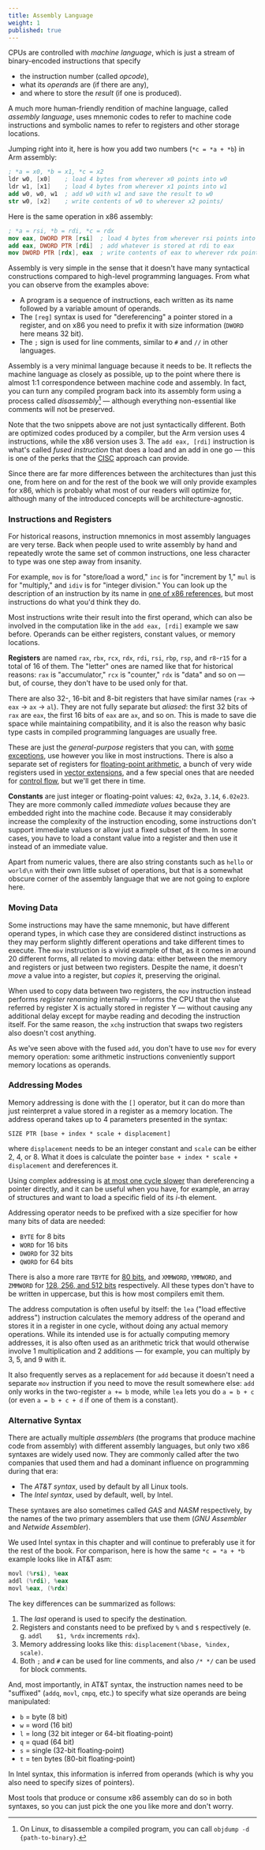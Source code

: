 ```yaml
---
title: Assembly Language
weight: 1
published: true
---
```


CPUs are controlled with *machine language*, which is just a stream of binary-encoded instructions that specify

- the instruction number (called *opcode*),
- what its *operands* are (if there are any),
- and where to store the *result* (if one is produced).

A much more human-friendly rendition of machine language, called *assembly language*, uses mnemonic codes to refer to machine code instructions and symbolic names to refer to registers and other storage locations.

Jumping right into it, here is how you add two numbers (`*c = *a + *b`) in Arm assembly:

```nasm
; *a = x0, *b = x1, *c = x2
ldr w0, [x0]    ; load 4 bytes from wherever x0 points into w0
ldr w1, [x1]    ; load 4 bytes from wherever x1 points into w1
add w0, w0, w1  ; add w0 with w1 and save the result to w0
str w0, [x2]    ; write contents of w0 to wherever x2 points/
```

Here is the same operation in x86 assembly:

```nasm
; *a = rsi, *b = rdi, *c = rdx 
mov eax, DWORD PTR [rsi]  ; load 4 bytes from wherever rsi points into eax
add eax, DWORD PTR [rdi]  ; add whatever is stored at rdi to eax
mov DWORD PTR [rdx], eax  ; write contents of eax to wherever rdx points
```

Assembly is very simple in the sense that it doesn't have many syntactical constructions compared to high-level programming languages. From what you can observe from the examples above:

- A program is a sequence of instructions, each written as its name followed by a variable amount of operands.
- The `[reg]` syntax is used for "dereferencing" a pointer stored in a register, and on x86 you need to prefix it with size information (`DWORD` here means 32 bit).
- The `;` sign is used for line comments, similar to `#` and `//` in other languages.

Assembly is a very minimal language because it needs to be. It reflects the machine language as closely as possible, up to the point where there is almost 1:1 correspondence between machine code and assembly. In fact, you can turn any compiled program back into its assembly form using a process called *disassembly*[^disassembly] — although everything non-essential like comments will not be preserved.

[^disassembly]: On Linux, to disassemble a compiled program, you can call `objdump -d {path-to-binary}`.

Note that the two snippets above are not just syntactically different. Both are optimized codes produced by a compiler, but the Arm version uses 4 instructions, while the x86 version uses 3. The `add eax, [rdi]` instruction is what's called *fused instruction* that does a load and an add in one go — this is one of the perks that the [CISC](../isa#risc-vs-cisc) approach can provide.

Since there are far more differences between the architectures than just this one, from here on and for the rest of the book we will only provide examples for x86, which is probably what most of our readers will optimize for, although many of the introduced concepts will be architecture-agnostic.

### Instructions and Registers

For historical reasons, instruction mnemonics in most assembly languages are very terse. Back when people used to write assembly by hand and repeatedly wrote the same set of common instructions, one less character to type was one step away from insanity.

For example, `mov` is for "store/load a word," `inc` is for "increment by 1," `mul` is for "multiply," and `idiv` is for "integer division." You can look up the description of an instruction by its name in [one of x86 references](https://www.felixcloutier.com/x86/), but most instructions do what you'd think they do.

Most instructions write their result into the first operand, which can also be involved in the computation like in the `add eax, [rdi]` example we saw before. Operands can be either registers, constant values, or memory locations.

**Registers** are named `rax`, `rbx`, `rcx`, `rdx`, `rdi`, `rsi`, `rbp`, `rsp`, and `r8`-`r15` for a total of 16 of them. The "letter" ones are named like that for historical reasons: `rax` is "accumulator," `rcx` is "counter," `rdx` is "data" and so on — but, of course, they don't have to be used only for that.

There are also 32-, 16-bit and 8-bit registers that have similar names (`rax` → `eax` → `ax` → `al`). They are not fully separate but *aliased*: the first 32 bits of `rax` are `eax`, the first 16 bits of `eax` are `ax`, and so on. This is made to save die space while maintaining compatibility, and it is also the reason why basic type casts in compiled programming languages are usually free. 

These are just the *general-purpose* registers that you can, with [some exceptions](../functions), use however you like in most instructions. There is also a separate set of registers for [floating-point arithmetic](/hpc/arithmetic/float), a bunch of very wide registers used in [vector extensions](/hpc/simd), and a few special ones that are needed for [control flow](../jumps), but we'll get there in time.

**Constants** are just integer or floating-point values: `42`, `0x2a`, `3.14`, `6.02e23`. They are more commonly called *immediate values* because they are embedded right into the machine code. Because it may considerably increase the complexity of the instruction encoding, some instructions don't support immediate values or allow just a fixed subset of them. In some cases, you have to load a constant value into a register and then use it instead of an immediate value.

Apart from numeric values, there are also string constants such as `hello` or `world\n` with their own little subset of operations, but that is a somewhat obscure corner of the assembly language that we are not going to explore here.

### Moving Data

Some instructions may have the same mnemonic, but have different operand types, in which case they are considered distinct instructions as they may perform slightly different operations and take different times to execute. The `mov` instruction is a vivid example of that, as it comes in around 20 different forms, all related to moving data: either between the memory and registers or just between two registers. Despite the name, it doesn't *move* a value into a register, but *copies* it, preserving the original.

When used to copy data between two registers, the `mov` instruction instead performs *register renaming* internally — informs the CPU that the value referred by register X is actually stored in register Y — without causing any additional delay except for maybe reading and decoding the instruction itself. For the same reason, the `xchg` instruction that swaps two registers also doesn't cost anything.

As we've seen above with the fused `add`, you don't have to use `mov` for every memory operation: some arithmetic instructions conveniently support memory locations as operands.

<!--

Some operations are fused like `add r m` or `inc m` (this is one of the rare instructions that doesn't use any register values as operands).

When address is used,

Mirroring

-->

### Addressing Modes

Memory addressing is done with the `[]` operator, but it can do more than just reinterpret a value stored in a register as a memory location. The address operand takes up to 4 parameters presented in the syntax:

```
SIZE PTR [base + index * scale + displacement]
```

where `displacement` needs to be an integer constant and `scale` can be either 2, 4, or 8. What it does is calculate the pointer `base + index * scale + displacement` and dereferences it.

<!-- You can use them in any order: the assembler will figure it out. -->

Using complex addressing is [at most one cycle slower](/hpc/cpu-cache/pointers) than dereferencing a pointer directly, and it can be useful when you have, for example, an array of structures and want to load a specific field of its $i$-th element.

Addressing operator needs to be prefixed with a size specifier for how many bits of data are needed:

- `BYTE` for 8 bits
- `WORD` for 16 bits
- `DWORD` for 32 bits
- `QWORD` for 64 bits

There is also a more rare `TBYTE` for [80 bits](/hpc/arithmetic/float), and `XMMWORD`, `YMMWORD`, and `ZMMWORD` for [128, 256, and 512 bits](/hpc/simd) respectively. All these types don't have to be written in uppercase, but this is how most compilers emit them.

The address computation is often useful by itself: the `lea` ("load effective address") instruction calculates the memory address of the operand and stores it in a register in one cycle, without doing any actual memory operations. While its intended use is for actually computing memory addresses, it is also often used as an arithmetic trick that would otherwise involve 1 multiplication and 2 additions — for example, you can multiply by 3, 5, and 9 with it.

It also frequently serves as a replacement for `add` because it doesn't need a separate `mov` instruction if you need to move the result somewhere else: `add` only works in the two-register `a += b` mode, while `lea` lets you do `a = b + c` (or even `a = b + c + d` if one of them is a constant).

### Alternative Syntax

There are actually multiple *assemblers* (the programs that produce machine code from assembly) with different assembly languages, but only two x86 syntaxes are widely used now. They are commonly called after the two companies that used them and had a dominant influence on programming during that era:

- The *AT&T syntax*, used by default by all Linux tools.
- The *Intel syntax*, used by default, well, by Intel.

These syntaxes are also sometimes called *GAS* and *NASM* respectively, by the names of the two primary assemblers that use them (*GNU Assembler* and *Netwide Assembler*).

We used Intel syntax in this chapter and will continue to preferably use it for the rest of the book. For comparison, here is how the same `*c = *a + *b` example looks like in AT&T asm:

```asm
movl (%rsi), %eax
addl (%rdi), %eax
movl %eax, (%rdx)
```

The key differences can be summarized as follows:

1. The *last* operand is used to specify the destination.
2. Registers and constants need to be prefixed by `%` and `$` respectively (e. g. `addl    $1, %rdx` increments `rdx`).
3. Memory addressing looks like this: `displacement(%base, %index, scale)`.
4. Both `;` and `#` can be used for line comments, and also `/* */` can be used for block comments.

And, most importantly, in AT&T syntax, the instruction names need to be "suffixed" (`addq`, `movl`, `cmpq`, etc.) to specify what size operands are being manipulated:

- `b` = byte (8 bit)
- `w` = word (16 bit)
- `l` = long (32 bit integer or 64-bit floating-point)
- `q` = quad (64 bit)
- `s` = single (32-bit floating-point)
- `t` = ten bytes (80-bit floating-point)

In Intel syntax, this information is inferred from operands (which is why you also need to specify sizes of pointers).

Most tools that produce or consume x86 assembly can do so in both syntaxes, so you can just pick the one you like more and don't worry.
